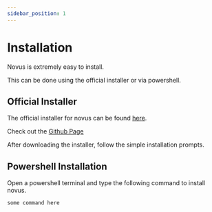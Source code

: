 ```yaml
---
sidebar_position: 1
---
```


# Installation

Novus is extremely easy to install.

This can be done using the official installer or via powershell.

## Official Installer

The official installer for novus can be found [here](https://github.com/novus-package-manager/novus/releases/latest).

Check out the [Github Page](https://github.com/novus-package-manager/novus/releases)

After downloading the installer, follow the simple installation prompts.

## Powershell Installation

Open a powershell terminal and type the following command to install novus.

```bash
some command here
```
